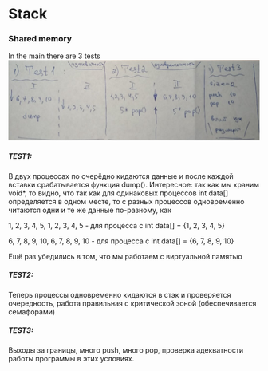 # Stack #
### Shared memory ###
In the main there are 3 tests
![alt text](tests.png "Описание будет тут")
##### TEST1: ##### 
В двух процессах по очерёдно кидаются данные и после каждой вставки срабатывается функция dump().
Интересное: так как мы храним void*, то видно, что так как для одинаковых процессов int data[] определяется в одном месте, то с разных процессов одновременно читаются одни и те же данные по-разному, как

1, 2, 3, 4, 5, 1, 2, 3, 4, 5   - для процесса с int data[] = {1, 2, 3, 4, 5}

6, 7, 8, 9, 10, 6, 7, 8, 9, 10 - для процесса с int data[] = {6, 7, 8, 9, 10}

Ещё раз убедились в том, что мы работаем с виртуальной памятью
##### TEST2: ##### 
Теперь процессы одновременно кидаются в стэк и проверяется очередность, работа правильная с критической зоной (обеспечивается семафорами)
##### TEST3: ##### 
Выходы за границы, много push, много pop, проверка адекватности работы программы в этих условиях.
